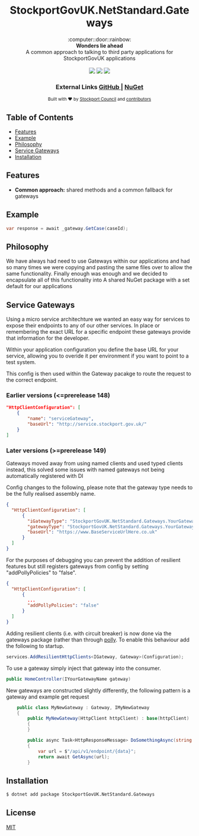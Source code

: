 <h1 align="center">StockportGovUK.NetStandard.Gateways</h1>

<div align="center">
  :computer::door::rainbow:
</div>
<div align="center">
  <strong>Wonders lie ahead</strong>
</div>
<div align="center">
  A common approach to talking to third party applications for StockportGovUK applications
</div>

<br />

<div align="center">
  <img src="https://img.shields.io/nuget/dt/StockportGovUK.NetStandard.Gateways.svg?style=flat-square" />
  <img src="https://img.shields.io/nuget/v/StockportGovUK.NetStandard.Gateways.svg?style=flat-square" />
  <img src="https://img.shields.io/badge/stability-stable-green.svg?style=flat-square" />
</div>

<div align="center">
  <h3>
    External Links
    <a href="https://github.com/smbc-digital/StockportGovUK.NetStandard.Gateways">
      GitHub
    </a>
    <span> | </span>
    <a href="https://www.nuget.org/packages/StockportGovUK.NetStandard.Gateways/">
      NuGet
    </a>
  </h3>
</div>

<div align="center">
  <sub>Built with ❤︎ by
  <a href="https://www.stockport.gov.uk">Stockport Council</a> and
  <a href="">
    contributors
  </a>
</div>

## Table of Contents
- [Features](#features)
- [Example](#example)
- [Philosophy](#philosophy)
- [Service Gateways](#service-gateways)
- [Installation](#installation)

## Features
- __Common approach:__ shared methods and a common fallback for gateways

## Example
```c#
var response = await _gateway.GetCase(caseId);
```

## Philosophy
We have always had need to use Gateways within our applications and had so many times we were copying and pasting the same files over to allow the same functionality. Finally enough was enough and we decided to encapsulate all of this functionality into A shared NuGet package with a set default for our applications

## Service Gateways
Using a micro service architechture we wanted an easy way for services to expose their endpoints to any of our other services. In place or remembering the exact URL for a specific endpoint these gateways provide that information for the developer.

Within your application configuration you define the base URL for your service, allowing you to overide it per environment if you want to point to a test system.

This config is then used within the Gateway pacakge to route the request to the correct endpoint.

### Earlier versions (<=prerelease 148) ### 
```json
"HttpClientConfiguration": [
    {
        "name": "serviceGateway",
        "baseUrl": "http://service.stockport.gov.uk/"
    }
]
```


### Later versions (>=prerelease 149) ### 
Gateways moved away from using named clients and used typed clients instead, this solved some issues with named gateways not being automatically registered with DI

Config changes to the following, please note that the gateway type needs to be the fully realised assembly name.
```json
{
  "HttpClientConfiguration": [
      {
        "iGatewayType": "StockportGovUK.NetStandard.Gateways.YourGatewayNamespace.IYourGatewayName",
        "gatewayType": "StockportGovUK.NetStandard.Gateways.YourGatewayNamespace.YourGatewayName,StockportGovUK.NetStandard.Gateways",
        "baseUrl": "https://www.BaseServiceUrlHere.co.uk"
      }
  ]
}
```
For the purposes of debugging you can prevent the addition of resilient features but still registers gateways from config by setting "addPollyPolicies" to "false".
```json
{
  "HttpClientConfiguration": [
      {
        ...
        "addPollyPolicies": "false"
      }
  ]
}
```

Adding resilient clients (i.e. with circuit breaker) is now done via the gateways package (rather than through [polly](https://github.com/smbc-digital/StockportGovUK.NetStandard.Polly). To enable this behaviour add the following to startup.

```C#
services.AddResilientHttpClients<IGateway, Gateway>(Configuration);
```

To use a gateway simply inject that gateway into the consumer.
```C#
public HomeController(IYourGatewayName gateway)
```

New gateways are constructed slightly differently, the following pattern is a gateway and example get request

```c#
    public class MyNewGateway : Gateway, IMyNewGateway
    {
        public MyNewGateway(HttpClient httpClient) : base(httpClient) 
        {
        }

        public async Task<HttpResponseMessage> DoSomethingAsync(string data)
        {
            var url = $"/api/v1/endpoint/{data}";
            return await GetAsync(url);
        }
```

## Installation
```bash
$ dotnet add package StockportGovUK.NetStandard.Gateways
```



## License
[MIT](https://tldrlegal.com/license/mit-license)
